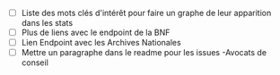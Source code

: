 -[ ] Liste des mots clés d'intérêt pour faire un graphe de leur apparition dans les stats
-[ ] Plus de liens avec le endpoint de la BNF
-[ ] Lien Endpoint avec les Archives Nationales
-[ ] Mettre un paragraphe dans le readme pour les issues
-Avocats de conseil